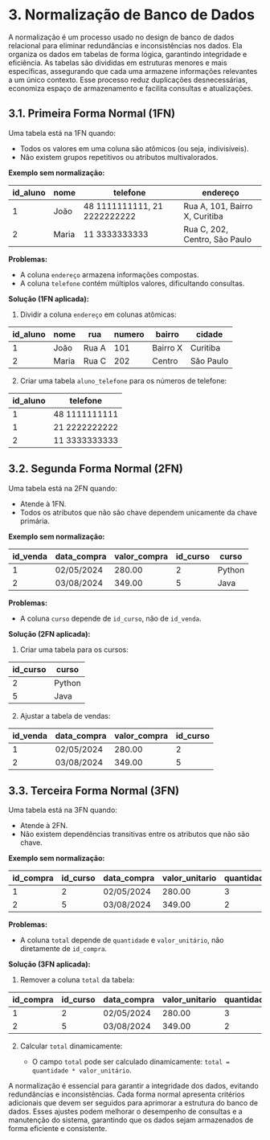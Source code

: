# 3. Normalização de Banco de Dados

A normalização é um processo usado no design de banco de dados relacional para eliminar redundâncias e inconsistências nos dados. Ela organiza os dados em tabelas de forma lógica, garantindo integridade e eficiência. As tabelas são divididas em estruturas menores e mais específicas, assegurando que cada uma armazene informações relevantes a um único contexto. Esse processo reduz duplicações desnecessárias, economiza espaço de armazenamento e facilita consultas e atualizações.

## 3.1. Primeira Forma Normal (1FN)

Uma tabela está na 1FN quando:

- Todos os valores em uma coluna são atômicos (ou seja, indivisíveis).
- Não existem grupos repetitivos ou atributos multivalorados.

**Exemplo sem normalização:**

| id_aluno | nome  | telefone | endereço |
| -------- | ----- | -------- | -------- |
| 1        | João  | 48 1111111111, 21 2222222222 | Rua A, 101, Bairro X, Curitiba |
| 2        | Maria | 11 3333333333 | Rua C, 202, Centro, São Paulo |

**Problemas:**

- A coluna `endereço` armazena informações compostas.
- A coluna `telefone` contém múltiplos valores, dificultando consultas.

**Solução (1FN aplicada):**

1. Dividir a coluna `endereço` em colunas atômicas:

| id_aluno | nome  | rua   | numero | bairro   | cidade    |
| -------- | ----- | ----- | ------ | -------- | --------- |
| 1        | João  | Rua A |  101   | Bairro X | Curitiba  |
| 2        | Maria | Rua C |  202   | Centro   | São Paulo |

2. Criar uma tabela `aluno_telefone` para os números de telefone:

| id_aluno | telefone      |
| -------- | ------------- |
| 1        | 48 1111111111 |
| 1        | 21 2222222222 |
| 2        | 11 3333333333 |

## 3.2. Segunda Forma Normal (2FN)

Uma tabela está na 2FN quando:

- Atende à 1FN.
- Todos os atributos que não são chave dependem unicamente da chave primária.

**Exemplo sem normalização:**

| id_venda | data_compra | valor_compra | id_curso | curso  |
| -------- | ----------- | ------------ | -------- | ------ |
| 1        |  02/05/2024 | 280.00       |  2       | Python |
| 2        |  03/08/2024 | 349.00       |  5       | Java   |

**Problemas:**

- A coluna `curso` depende de `id_curso`, não de `id_venda`.

**Solução (2FN aplicada):**

1. Criar uma tabela para os cursos:

| id_curso | curso  |
| -------- | ------ |
| 2        | Python |
| 5        | Java   |

2. Ajustar a tabela de vendas:

| id_venda | data_compra | valor_compra | id_curso |
| -------- | ----------- | ------------ | -------- |
| 1        |  02/05/2024 | 280.00       |  2       |
| 2        |  03/08/2024 | 349.00       |  5       |

## 3.3. Terceira Forma Normal (3FN)

Uma tabela está na 3FN quando:

- Atende à 2FN.
- Não existem dependências transitivas entre os atributos que não são chave.

**Exemplo sem normalização:**

| id_compra | id_curso | data_compra | valor_unitario | quantidade | total  |
| --------- | -------- | ----------- | -------------- | ---------- | ------ |
| 1         | 2        | 02/05/2024  |  280.00        | 3          | 840.00 |
| 2         | 5        | 03/08/2024  |  349.00        | 2          | 698.00 |

**Problemas:**

- A coluna `total` depende de `quantidade` e `valor_unitário`, não diretamente de `id_compra`.

**Solução (3FN aplicada):**

1. Remover a coluna `total` da tabela:

| id_compra | id_curso | data_compra | valor_unitario | quantidade |
| --------- | -------- | ----------- | -------------- | ---------- |
| 1         | 2        | 02/05/2024  |  280.00        | 3          |
| 2         | 5        | 03/08/2024  |  349.00        | 2          |

2. Calcular `total` dinamicamente:

    - O campo `total` pode ser calculado dinamicamente: `total = quantidade * valor_unitário`.

A normalização é essencial para garantir a integridade dos dados, evitando redundâncias e inconsistências. Cada forma normal apresenta critérios adicionais que devem ser seguidos para aprimorar a estrutura do banco de dados. Esses ajustes podem melhorar o desempenho de consultas e a manutenção do sistema, garantindo que os dados sejam armazenados de forma eficiente e consistente.
